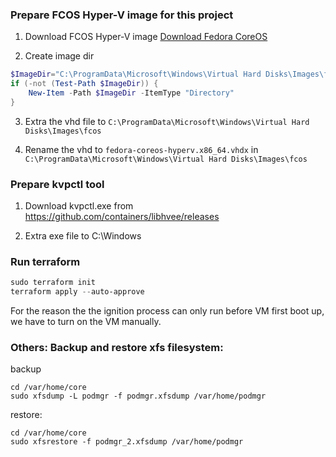 ### Prepare FCOS Hyper-V image for this project
1. Download FCOS Hyper-V image
[Download Fedora CoreOS](https://fedoraproject.org/coreos/download?stream=stable)

2. Create image dir
```powershell
$ImageDir="C:\ProgramData\Microsoft\Windows\Virtual Hard Disks\Images\fcos"
if (-not (Test-Path $ImageDir)) {
    New-Item -Path $ImageDir -ItemType "Directory"
}
```

3. Extra the vhd file to `C:\ProgramData\Microsoft\Windows\Virtual Hard Disks\Images\fcos`

4. Rename the vhd to `fedora-coreos-hyperv.x86_64.vhdx` in `C:\ProgramData\Microsoft\Windows\Virtual Hard Disks\Images\fcos`

### Prepare kvpctl tool
1. Download kvpctl.exe from https://github.com/containers/libhvee/releases

2. Extra exe file to C:\Windows

### Run terraform
```powershell
sudo terraform init
terraform apply --auto-approve
```
For the reason the the ignition process can only run before VM first boot up, 
we have to turn on the VM manually.

### Others: Backup and restore xfs filesystem:
backup
```shell
cd /var/home/core
sudo xfsdump -L podmgr -f podmgr.xfsdump /var/home/podmgr
```

restore:
```shell
cd /var/home/core
sudo xfsrestore -f podmgr_2.xfsdump /var/home/podmgr
```